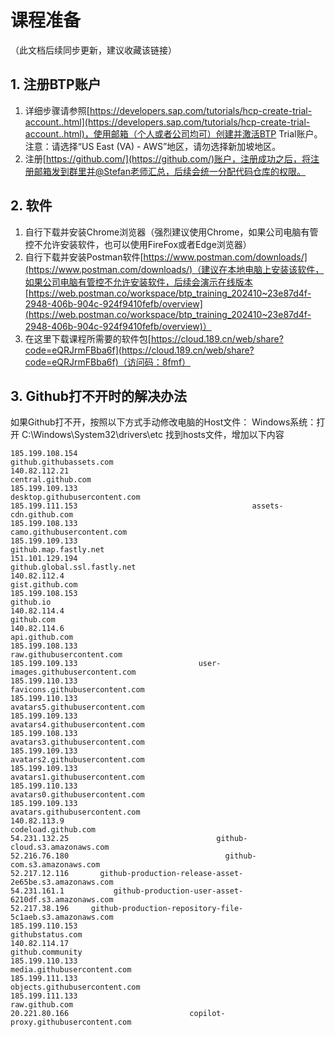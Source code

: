 # 课程准备

（此文档后续同步更新，建议收藏该链接）

## 1. 注册BTP账户
1. 详细步骤请参照[https://developers.sap.com/tutorials/hcp-create-trial-account..html](https://developers.sap.com/tutorials/hcp-create-trial-account..html)，使用邮箱（个人或者公司均可）创建并激活BTP Trial账户。注意：请选择“US East (VA) - AWS”地区，请勿选择新加坡地区。
2. 注册[https://github.com/](https://github.com/)账户，注册成功之后，将注册邮箱发到群里并@Stefan老师汇总，后续会统一分配代码仓库的权限。

## 2. 软件

1. 自行下载并安装Chrome浏览器（强烈建议使用Chrome，如果公司电脑有管控不允许安装软件，也可以使用FireFox或者Edge浏览器）
2. 自行下载并安装Postman软件[https://www.postman.com/downloads/](https://www.postman.com/downloads/)（建议在本地电脑上安装该软件，如果公司电脑有管控不允许安装软件，后续会演示在线版本[https://web.postman.co/workspace/btp_training_202410~23e87d4f-2948-406b-904c-924f9410fefb/overview](https://web.postman.co/workspace/btp_training_202410~23e87d4f-2948-406b-904c-924f9410fefb/overview)）
3. 在这里下载课程所需要的软件包[https://cloud.189.cn/web/share?code=eQRJrmFBba6f](https://cloud.189.cn/web/share?code=eQRJrmFBba6f)（访问码：8fmf）



## 3. Github打不开时的解决办法

如果Github打不开，按照以下方式手动修改电脑的Host文件：
Windows系统：打开 C:\Windows\System32\drivers\etc 找到hosts文件，增加以下内容

```
185.199.108.154                                     github.githubassets.com
140.82.112.21                                            central.github.com
185.199.109.133                               desktop.githubusercontent.com
185.199.111.153                                       assets-cdn.github.com
185.199.108.133                                  camo.githubusercontent.com
185.199.109.133                                       github.map.fastly.net
151.101.129.194                                github.global.ssl.fastly.net
140.82.112.4                                                gist.github.com
185.199.108.153                                                   github.io
140.82.114.4                                                     github.com
140.82.114.6                                                 api.github.com
185.199.108.133                                   raw.githubusercontent.com
185.199.109.133                           user-images.githubusercontent.com
185.199.110.133                              favicons.githubusercontent.com
185.199.110.133                              avatars5.githubusercontent.com
185.199.109.133                              avatars4.githubusercontent.com
185.199.108.133                              avatars3.githubusercontent.com
185.199.109.133                              avatars2.githubusercontent.com
185.199.109.133                              avatars1.githubusercontent.com
185.199.110.133                              avatars0.githubusercontent.com
185.199.109.133                               avatars.githubusercontent.com
140.82.113.9                                            codeload.github.com
54.231.132.25                                 github-cloud.s3.amazonaws.com
52.216.76.180                                   github-com.s3.amazonaws.com
52.217.12.116       github-production-release-asset-2e65be.s3.amazonaws.com
54.231.161.1           github-production-user-asset-6210df.s3.amazonaws.com
52.217.38.196     github-production-repository-file-5c1aeb.s3.amazonaws.com
185.199.110.153                                            githubstatus.com
140.82.114.17                                              github.community
185.199.110.133                                 media.githubusercontent.com
185.199.111.133                               objects.githubusercontent.com
185.199.111.133                                              raw.github.com
20.221.80.166                           copilot-proxy.githubusercontent.com
```
